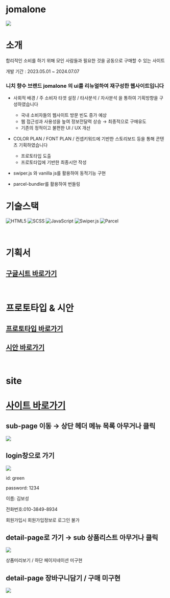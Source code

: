 # jomalone
![](https://github.com/user-attachments/assets/8e73aaf8-d2cc-4291-b153-d982994e4876)



# 소개

합리적인 소비를 하기 위해 모인 사람들과 필요한 것을 공동으로 구매할 수 있는 사이트

개발 기간 : 2023.05.01 ~ 2024.07.07

### 니치 향수 브랜드 jomalone 의 ui를 리뉴얼하여 재구성한 웹사이트입니다

- 사회적 배경 / 주 소비자 타겟 설정 / 타사분석 / 자사분석 을 통하여 기획방향을 구성하였습니다
    - 국내 소비자들의 웹사이트 방문 빈도 증가 예상
    - 웹 접근성과 사용성을 높여 정보전달력 상승 → 최종적으로 구매유도
    - 기존의 정적이고 불편한 UI / UX 개선
    
- COLOR PLAN / FONT PLAN / 컨셉키워드에 기반한 스토리보드 등을 통해 콘텐츠 기획하였습니다
    - 프로토타입 도출
    - 프로토타입에 기반한 최종시안 작성

- swiper.js 와 vanilla js를 활용하여 동적기능 구현
- parcel-bundler를 활용하여 번들링

 



# 기술스택
<img src="https://img.shields.io/badge/html5-E34F26?style=for-the-badge&logo=html5&logoColor=white" alt="HTML5"> <img src="https://img.shields.io/badge/scss-CC6699?style=for-the-badge&logo=sass&logoColor=white" alt="SCSS">
<img src="https://img.shields.io/badge/javascript-F7DF1E?style=for-the-badge&logo=javascript&logoColor=black" alt="JavaScript">
<img src="https://img.shields.io/badge/swiper.js-6e9c8d?style=for-the-badge&logo=swiper&logoColor=white" alt="Swiper.js">
<img src="https://img.shields.io/badge/parcel-FF6C37?style=for-the-badge&logo=parcel&logoColor=white" alt="Parcel">

  
<br/>


# 기획서 
## [구글시트 바로가기](https://docs.google.com/presentation/d/1SES6WWHmsRqWCIXpAwEHctq-jxdml99Q/edit#slide=id.p1)

  <br/>

# 프로토타입 & 시안

## [프로토타입 바로가기](https://www.figma.com/design/4vIa4J8Q5F0iMsfk6pPvGz/%ED%94%84%EB%A1%9C%ED%86%A0%ED%83%80%EC%9E%85?node-id=0-1&t=9y36Ns8v6OdOM4HL-1)


## [시안 바로가기](https://www.figma.com/design/FtjzD1vouzW7mczB812jM9/%EC%8B%9C%EC%95%88?node-id=0-1&t=pet9jGlYFFZYpXQR-1)


<br/>

# site

# [사이트 바로가기](https://96kimboseong.github.io/jomaione-page/)

## sub-page 이동 → 상단 헤더 메뉴 목록 아무거나 클릭

![](https://github.com/user-attachments/assets/6d9f2d33-3193-46e9-acc5-1dc8508ba933)



## login창으로 가기

![](https://github.com/user-attachments/assets/3a253b12-9d31-460a-81c2-96725f552923)

 

id: green

password: 1234

이름: 김보성

전화번호:010-3849-8934

회원가입시 회원가입정보로 로그인 불가

## detail-page로 가기 → sub 상품리스트 아무거나 클릭

![](https://github.com/user-attachments/assets/c88a34f8-ed9b-4afb-8b2a-ee2bd3166c53)

상품미리보기 / 하단 페이지네이션 미구현

## detail-page 장바구니담기 / 구매 미구현

![](https://github.com/user-attachments/assets/bba332af-187f-4bdc-b9be-45027b3ae686)



